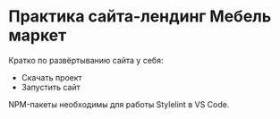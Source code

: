 # Практика сайта-лендинг Мебель маркет

Кратко по развёртыванию сайта у себя:

- Скачать проект
- Запустить сайт

NPM-пакеты необходимы для работы Stylelint в VS Code.
